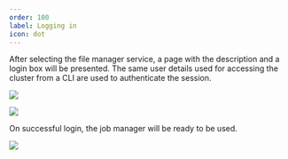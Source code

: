 ```yaml
---
order: 100
label: Logging in
icon: dot
---
```


After selecting the file manager service, a page with the description and a login box will be presented. The same user details used for accessing the cluster from a CLI are used to authenticate the session.

![](/images/flight_web_jobmanager_login.png)

![](/images/flight_web_login.png)

On successful login, the job manager will be ready to be used.

![](/images/flight_web_jobmanager_options.png)

